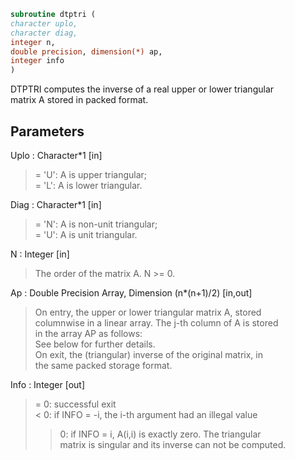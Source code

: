 ```fortran  
subroutine dtptri (  
character uplo,  
character diag,  
integer n,  
double precision, dimension(*) ap,  
integer info  
)  
```  
  
DTPTRI computes the inverse of a real upper or lower triangular  
matrix A stored in packed format.  
  
## Parameters  
Uplo : Character*1 [in]  
> = 'U':  A is upper triangular;  
> = 'L':  A is lower triangular.  
  
Diag : Character*1 [in]  
> = 'N':  A is non-unit triangular;  
> = 'U':  A is unit triangular.  
  
N : Integer [in]  
> The order of the matrix A.  N >= 0.  
  
Ap : Double Precision Array, Dimension (n*(n+1)/2) [in,out]  
> On entry, the upper or lower triangular matrix A, stored  
> columnwise in a linear array.  The j-th column of A is stored  
> in the array AP as follows:  
> See below for further details.  
> On exit, the (triangular) inverse of the original matrix, in  
> the same packed storage format.  
  
Info : Integer [out]  
> = 0:  successful exit  
> < 0:  if INFO = -i, the i-th argument had an illegal value  
> > 0:  if INFO = i, A(i,i) is exactly zero.  The triangular  
> matrix is singular and its inverse can not be computed.  
  
